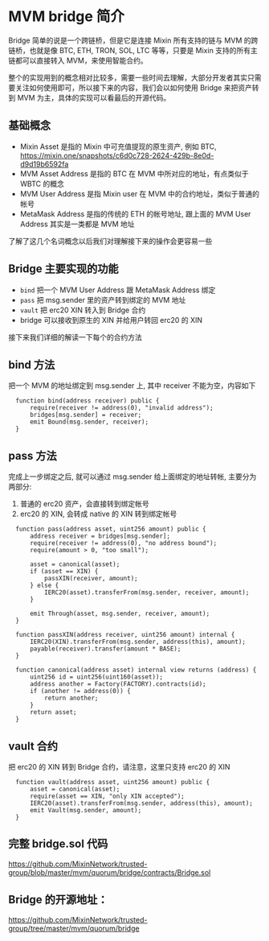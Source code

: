 # MVM bridge 简介

Bridge 简单的说是一个跨链桥，但是它是连接 Mixin 所有支持的链与 MVM 的跨链桥，也就是像 BTC, ETH, TRON, SOL, LTC 等等，只要是 Mixin 支持的所有主链都可以直接转入 MVM，来使用智能合约。

整个的实现用到的概念相对比较多，需要一些时间去理解，大部分开发者其实只需要关注如何使用即可，所以接下来的内容，我们会以如何使用 Bridge 来把资产转到 MVM 为主，具体的实现可以看最后的开源代码。

## 基础概念

* Mixin Asset 是指的 Mixin 中可充值提现的原生资产, 例如 BTC, https://mixin.one/snapshots/c6d0c728-2624-429b-8e0d-d9d19b6592fa
* MVM Asset Address 是指的 BTC 在 MVM 中所对应的地址，有点类似于 WBTC 的概念
* MVM User Address 是指 Mixin user 在 MVM 中的合约地址，类似于普通的帐号
* MetaMask Address 是指的传统的 ETH 的帐号地址, 跟上面的 MVM User Address 其实是一类都是 MVM 地址

了解了这几个名词概念以后我们对理解接下来的操作会更容易一些

## Bridge 主要实现的功能

* `bind` 把一个 MVM User Address 跟 MetaMask Address 绑定
* `pass` 把 msg.sender 里的资产转到绑定的 MVM 地址
* `vault` 把 erc20 XIN 转入到 Bridge 合约
* bridge 可以接收到原生的 XIN 并给用户转回 erc20 的 XIN

接下来我们详细的解读一下每个的合约方法

## bind 方法

把一个 MVM 的地址绑定到 msg.sender 上, 其中 receiver 不能为空，内容如下

```solidty
  function bind(address receiver) public {
      require(receiver != address(0), "invalid address");
      bridges[msg.sender] = receiver;
      emit Bound(msg.sender, receiver);
  }
```

## pass 方法

完成上一步绑定之后, 就可以通过 msg.sender 给上面绑定的地址转帐, 主要分为两部分:

1. 普通的 erc20 资产，会直接转到绑定帐号
2. erc20 的 XIN, 会转成 native 的 XIN 转到绑定帐号

```solidty
  function pass(address asset, uint256 amount) public {
      address receiver = bridges[msg.sender];
      require(receiver != address(0), "no address bound");
      require(amount > 0, "too small");

      asset = canonical(asset);
      if (asset == XIN) {
          passXIN(receiver, amount);
      } else {
          IERC20(asset).transferFrom(msg.sender, receiver, amount);
      }

      emit Through(asset, msg.sender, receiver, amount);
  }

  function passXIN(address receiver, uint256 amount) internal {
      IERC20(XIN).transferFrom(msg.sender, address(this), amount);
      payable(receiver).transfer(amount * BASE);
  }

  function canonical(address asset) internal view returns (address) {
      uint256 id = uint256(uint160(asset));
      address another = Factory(FACTORY).contracts(id);
      if (another != address(0)) {
          return another;
      }
      return asset;
  }
```

## vault 合约

把 erc20 的 XIN 转到 Bridge 合约，请注意，这里只支持 erc20 的 XIN

```
  function vault(address asset, uint256 amount) public {
      asset = canonical(asset);
      require(asset == XIN, "only XIN accepted");
      IERC20(asset).transferFrom(msg.sender, address(this), amount);
      emit Vault(msg.sender, amount);
  }
```

## 完整 bridge.sol 代码
https://github.com/MixinNetwork/trusted-group/blob/master/mvm/quorum/bridge/contracts/Bridge.sol

## Bridge 的开源地址：

https://github.com/MixinNetwork/trusted-group/tree/master/mvm/quorum/bridge
